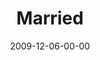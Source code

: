 ---
layout: message
category: message
series: "Typecast"
title: "Married"
date: 2009-12-06-00-00
message_id: 593
sc-permalink-url: "http://soundcloud.com/crdschurch/married"
audio: "http://s3.amazonaws.com/crossroads-media/messages/audio/Typecast4.mp3"
audio-duration: "29:32"
description: "Chuck Mingo shares principles that lead to healthy, thriving marriages."
video: "http://s3.amazonaws.com/crossroads-media/messages/video/Typecast4.mp4"
video-duration: "29:32"
yt-video-id: "py3RHUZ53zw"
video-image: "http://s3.amazonaws.com/crossroads-media/images/Typecast4-still.jpg"
notes-description: ""
notes: "http://s3.amazonaws.com/crossroads-media/documents/SN_12_05-06_09.pdf"
notes-title: "Married"
program: "http://s3.amazonaws.com/crossroads-media/documents/12_05-06_09Program.pdf"
tag: 
 - marriage
 - mingo
explicit: false
---
